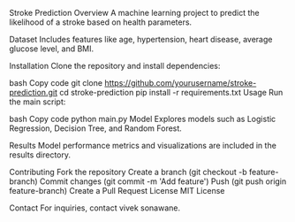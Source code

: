 Stroke Prediction
Overview
A machine learning project to predict the likelihood of a stroke based on health parameters.

Dataset
Includes features like age, hypertension, heart disease, average glucose level, and BMI.

Installation
Clone the repository and install dependencies:

bash
Copy code
git clone https://github.com/yourusername/stroke-prediction.git
cd stroke-prediction
pip install -r requirements.txt
Usage
Run the main script:

bash
Copy code
python main.py
Model
Explores models such as Logistic Regression, Decision Tree, and Random Forest.

Results
Model performance metrics and visualizations are included in the results directory.

Contributing
Fork the repository
Create a branch (git checkout -b feature-branch)
Commit changes (git commit -m 'Add feature')
Push (git push origin feature-branch)
Create a Pull Request
License
MIT License

Contact
For inquiries, contact vivek sonawane.


